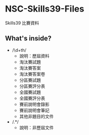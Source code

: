 # NSC-Skills39-Files
Skills39 比賽資料

What's inside?
---

- /\\d+th/
    - 說明：歷屆資料
    - 淘汰賽試題
    - 淘汰賽答案
    - 淘汰賽答案卷
    - 分區賽試題
    - 分區賽評分表
    - 全國賽試題
    - 全國賽評分表
    - 賽前說明會錄影
    - 賽前說明會筆記
    - 其他非題目的文件
- /.\*/
    - 說明：非歷屆文件
